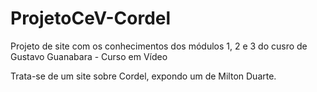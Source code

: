 # ProjetoCeV-Cordel
Projeto de site com os conhecimentos dos módulos 1, 2 e 3 do cusro de Gustavo Guanabara - Curso em Vídeo

Trata-se de um site sobre Cordel, expondo um de Milton Duarte.
